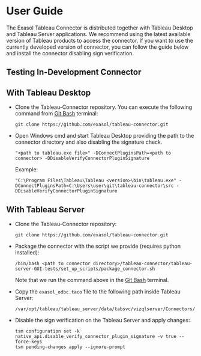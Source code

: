 # User Guide

The Exasol Tableau Connector is distributed together with Tableau Desktop and Tableau Server applications. We recommend using the latest available version of Tableau products to access the connector.
If you want to use the currently developed version of connector, you can follow the guide below and install the connector disabling sign verification.

## Testing In-Development Connector

## With Tableau Desktop

* Clone the Tableau-Connector repository. You can execute the following command from [Git Bash](https://gitforwindows.org/) terminal:

    ```shell
    git clone https://github.com/exasol/tableau-connector.git
    ```

* Open Windows cmd and start Tableau Desktop providing the path to the connector directory and also disabling the signature check.

    ```shell
    "<path to tableau.exe file>" -DConnectPluginsPath=<path to connector> -DDisableVerifyConnectorPluginSignature
    ```

    Example:

    ```shell
    "C:\Program Files\Tableau\Tableau <version>\bin\tableau.exe" -DConnectPluginsPath=C:\Users\user\git\tableau-connector\src -DDisableVerifyConnectorPluginSignature
    ```

## With Tableau Server

* Clone the Tableau-Connector repository:

    ```shell
    git clone https://github.com/exasol/tableau-connector.git
    ```

* Package the connector with the script we provide (requires python installed):

    ```shell
    /bin/bash <path to connector directory>/tableau-connector/tableau-server-GUI-tests/set_up_scripts/package_connector.sh
    ```
    
    Note that we run the command above in the [Git Bash](https://gitforwindows.org/) terminal.

* Copy the `exasol_odbc.taco` file to the following path inside Tableau Server:

    ```shell
    /var/opt/tableau/tableau_server/data/tabsvc/vizqlserver/Connectors/exasol_odbc.taco"
    ```

* Disable the sign verification on the Tableau Server and apply changes:

    ```shell
    tsm configuration set -k native_api.disable_verify_connector_plugin_signature -v true --force-keys
    tsm pending-changes apply --ignore-prompt
    ```